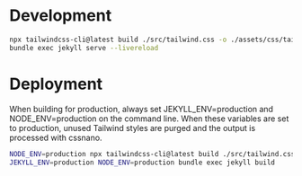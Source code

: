 # Development

``` bash
npx tailwindcss-cli@latest build ./src/tailwind.css -o ./assets/css/tailwind.css
bundle exec jekyll serve --livereload
```

# Deployment

When building for production, always set JEKYLL_ENV=production and NODE_ENV=production on the command line. When these variables are set to production, unused Tailwind styles are purged and the output is processed with cssnano.

``` bash
NODE_ENV=production npx tailwindcss-cli@latest build ./src/tailwind.css -o ./assets/css/tailwind.css
JEKYLL_ENV=production NODE_ENV=production bundle exec jekyll build
```